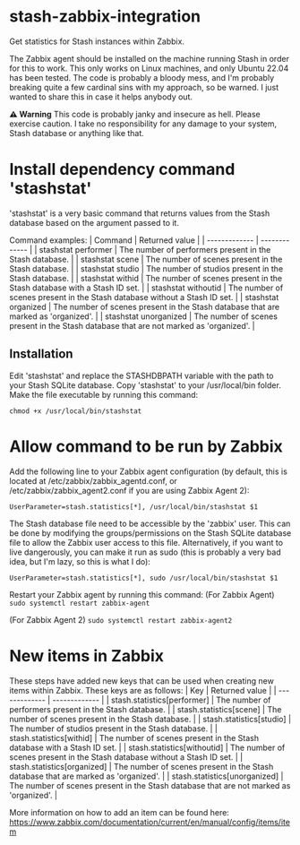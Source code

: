 # stash-zabbix-integration
Get statistics for Stash instances within Zabbix.

The Zabbix agent should be installed on the machine running Stash in order for this to work. This only works on Linux machines, and only Ubuntu 22.04 has been tested. The code is probably a bloody mess, and I'm probably breaking quite a few cardinal sins with my approach, so be warned. I just wanted to share this in case it helps anybody out.

**⚠️ Warning**
This code is probably janky and insecure as hell. Please exercise caution. I take no responsibility for any damage to your system, Stash database or anything like that.

# Install dependency command 'stashstat'
'stashstat' is a very basic command that returns values from the Stash database based on the argument passed to it.

Command examples:
| Command  | Returned value |
| ------------- | ------------- |
| stashstat performer  | The number of performers present in the Stash database.  |
| stashstat scene | The number of scenes present in the Stash database.  |
| stashstat studio | The number of studios present in the Stash database.  |
| stashstat withid | The number of scenes present in the Stash database with a Stash ID set.  |
| stashstat withoutid | The number of scenes present in the Stash database without a Stash ID set.  |
| stashstat organized | The number of scenes present in the Stash database that are marked as 'organized'.  |
| stashstat unorganized | The number of scenes present in the Stash database that are not marked as 'organized'.  |

## Installation
Edit 'stashstat' and replace the STASHDBPATH variable with the path to your Stash SQLite database. Copy 'stashstat' to your /usr/local/bin folder. Make the file executable by running this command:
```
chmod +x /usr/local/bin/stashstat
```

# Allow command to be run by Zabbix
Add the following line to your Zabbix agent configuration (by default, this is located at /etc/zabbix/zabbix_agentd.conf, or /etc/zabbix/zabbix_agent2.conf if you are using Zabbix Agent 2):
```
UserParameter=stash.statistics[*], /usr/local/bin/stashstat $1
```

The Stash database file need to be accessible by the 'zabbix' user. This can be done by modifying the groups/permissions on the Stash SQLite database file to allow the Zabbix user access to this file. Alternatively, if you want to live dangerously, you can make it run as sudo (this is probably a very bad idea, but I'm lazy, so this is what I do):
```
UserParameter=stash.statistics[*], sudo /usr/local/bin/stashstat $1
```

Restart your Zabbix agent by running this command:
(For Zabbix Agent)
```sudo systemctl restart zabbix-agent```

(For Zabbix Agent 2)
```sudo systemctl restart zabbix-agent2```

# New items in Zabbix
These steps have added new keys that can be used when creating new items within Zabbix. These keys are as follows:
| Key  | Returned value |
| ------------- | ------------- |
| stash.statistics[performer]  | The number of performers present in the Stash database.  |
| stash.statistics[scene] | The number of scenes present in the Stash database.  |
| stash.statistics[studio] | The number of studios present in the Stash database.  |
| stash.statistics[withid] | The number of scenes present in the Stash database with a Stash ID set.  |
| stash.statistics[withoutid] | The number of scenes present in the Stash database without a Stash ID set.  |
| stash.statistics[organized] | The number of scenes present in the Stash database that are marked as 'organized'.  |
| stash.statistics[unorganized] | The number of scenes present in the Stash database that are not marked as 'organized'.  |

More information on how to add an item can be found here: https://www.zabbix.com/documentation/current/en/manual/config/items/item
